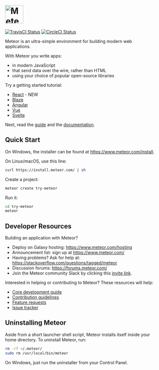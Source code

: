 # <a href='https://www.meteor.com'><img src='https://user-images.githubusercontent.com/841294/26841702-0902bbee-4af3-11e7-9805-0618da66a246.png' height='60' alt='Meteor'></a>

[![TravisCI Status](https://travis-ci.org/meteor/meteor.svg?branch=devel)](https://travis-ci.org/meteor/meteor)
[![CircleCI Status](https://circleci.com/gh/meteor/meteor/tree/devel.svg?style=shield&circle-token=c2d3c041506bd493ef3795ffa4448684cfce97b8)](https://circleci.com/gh/meteor/meteor/tree/devel)

Meteor is an ultra-simple environment for building modern web
applications.

With Meteor you write apps:

* in modern JavaScript
* that send data over the wire, rather than HTML
* using your choice of popular open-source libraries

Try a getting started tutorial:
 * [React](https://react-tutorial.meteor.com) - NEW
 * [Blaze](https://www.meteor.com/tutorials/blaze/creating-an-app)
 * [Angular](https://www.meteor.com/tutorials/angular/creating-an-app)
 * [Vue](https://www.meteor.com/tutorials/vue/creating-an-app)
 * [Svelte](https://www.meteor.com/tutorials/svelte/creating-an-app)

Next, read the [guide](https://guide.meteor.com) and the [documentation](https://docs.meteor.com/).

## Quick Start

On Windows, the installer can be found at https://www.meteor.com/install.

On Linux/macOS, use this line:

```bash
curl https://install.meteor.com/ | sh
```

Create a project:

```bash
meteor create try-meteor
```

Run it:

```bash
cd try-meteor
meteor
```

## Developer Resources

Building an application with Meteor?

* Deploy on Galaxy hosting: https://www.meteor.com/hosting
* Announcement list: sign up at https://www.meteor.com/
* Having problems? Ask for help at: https://stackoverflow.com/questions/tagged/meteor
* Discussion forums: https://forums.meteor.com/
* Join the Meteor community Slack by clicking this [invite link](https://join.slack.com/t/meteor-community/shared_invite/enQtODA0NTU2Nzk5MTA3LWY5NGMxMWRjZDgzYWMyMTEyYTQ3MTcwZmU2YjM5MTY3MjJkZjQ0NWRjOGZlYmIxZjFlYTA5Mjg4OTk3ODRiOTc).
 

Interested in helping or contributing to Meteor?  These resources will help:

* [Core development guide](DEVELOPMENT.md)
* [Contribution guidelines](CONTRIBUTING.md)
* [Feature requests](https://github.com/meteor/meteor-feature-requests/)
* [Issue tracker](https://github.com/meteor/meteor/issues)

## Uninstalling Meteor

Aside from a short launcher shell script, Meteor installs itself inside your
home directory. To uninstall Meteor, run:

```bash
rm -rf ~/.meteor/
sudo rm /usr/local/bin/meteor
```

On Windows, just run the uninstaller from your Control Panel.
